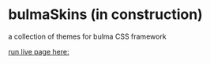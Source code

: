 # bulmaSkins  (in construction)

a collection of themes for bulma CSS framework

[run live page here:](https://saul11235.github.io/bulmaSkins/)


